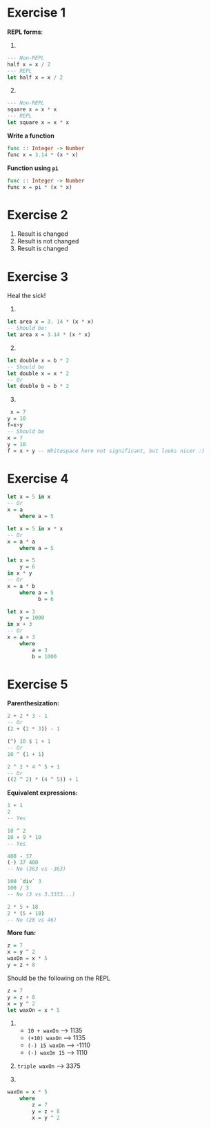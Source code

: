 # Exercise 1

**REPL forms**:

1. 
```haskell
--- Non-REPL
half x = x / 2
--- REPL
let half x = x / 2
```

2. 
```haskell
--- Non-REPL
square x = x * x
--- REPL
let square x = x * x
```

**Write a function**

```haskell
func :: Integer -> Number
func x = 3.14 * (x * x) 
```

**Function using `pi`**

```haskell
func :: Integer -> Number
func x = pi * (x * x) 
```

# Exercise 2

1. Result is changed
2. Result is not changed
3. Result is changed

# Exercise 3

Heal the sick!

1.
```haskell
let area x = 3. 14 * (x * x)
-- Should be:
let area x = 3.14 * (x * x)
```

2.
```haskell
let double x = b * 2
-- Should be
let double x = x * 2
-- Or
let double b = b * 2
```

3.
```haskell
 x = 7
y = 10
f=x+y
-- Should be
x = 7
y = 10
f = x + y -- Whitespace here not significant, but looks nicer :)
```

# Exercise 4

```haskell
let x = 5 in x
-- Or
x = a
    where a = 5
``` 
```haskell
let x = 5 in x * x
-- Or
x = a * a
    where a = 5
```
```haskell
let x = 5
    y = 6 
in x * y
-- Or
x = a * b
    where a = 5
          b = 6
```
```haskell
let x = 3
    y = 1000 
in x + 3
-- Or
x = a + 3
    where
        a = 3
        b = 1000
```

# Exercise 5

**Parenthesization:**

```haskell
2 + 2 * 3 - 1
-- Or
(2 + (2 * 3)) - 1
```
```haskell
(^) 10 $ 1 + 1
-- Or
10 ^ (1 + 1)
```
```haskell
2 ^ 2 * 4 ^ 5 + 1
-- Or
((2 ^ 2) * (4 ^ 5)) + 1
```

**Equivalent expressions:**

```haskell
1 + 1
2
-- Yes
```
```haskell
10 ^ 2
10 + 9 * 10
-- Yes
```
```haskell
400 - 37 
(-) 37 400
-- No (363 vs -363)
```
```haskell
100 `div` 3
100 / 3
-- No (3 vs 3.3333...)
```
```haskell
2 * 5 + 18
2 * (5 + 18)
-- No (28 vs 46)
```

**More fun:**

```haskell
z = 7
x = y ^ 2
waxOn = x * 5
y = z + 8
```

Should be the following on the REPL

```haskell
z = 7
y = z + 8
x = y ^ 2
let waxOn = x * 5
```

1.
   * `10 + waxOn` --> 1135
   * `(+10) waxOn` --> 1135
   * `(-) 15 waxOn` --> -1110 
   * `(-) waxOn 15` --> 1110

3. `triple waxOn` --> 3375

4.

```haskell
waxOn = x * 5
    where
        z = 7
        y = z + 8
        x = y ^ 2
```